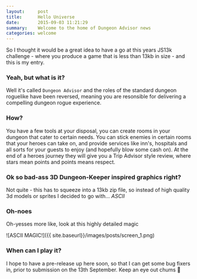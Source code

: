 ```yaml
---
layout:     post
title:      Hello Universe
date:       2015-09-03 11:21:29
summary:    Welcome to the home of Dungeon Advisor news
categories: welcome
---
```


So I thought it would be a great idea to have a go at this years JS13k challenge - where you produce a game that is less than 13kb in size - and this is my entry.

### Yeah, but what is it?

Well it's called `Dungeon Advisor` and the roles of the standard dungeon roguelike have been reversed, meaning you are resonsible for delivering a compelling dungeon rogue experience. 

### How?

You have a few tools at your disposal, you can create rooms in your dungeon that cater to certain needs. You can stick enemies in certain rooms that your heroes can take on, and provide services like inn's, hospitals and all sorts for your guests to enjoy (and hopefully blow some cash on). At the end of a heroes journey they will give you a Trip Advisor style review, where stars mean points and points means respect.

### Ok so bad-ass 3D Dungeon-Keeper inspired graphics right?

Not quite - this has to squeeze into a 13kb zip file, so instead of high quality 3d models or sprites I decided to go with... *ASCII*

### Oh-noes

Oh-yesses more like, look at this highly detailed magic

![ASCII MAGIC!]({{ site.baseurl}}/images/posts/screen_1.png)

### When can I play it?

I hope to have a pre-release up here soon, so that I can get some bug fixers in, prior to submission on the 13th September. Keep an eye out chums :seedling: